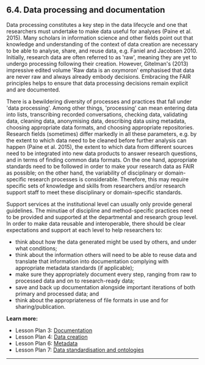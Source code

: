 ## 6.4. Data processing and documentation

Data processing constitutes a key step in the data lifecycle and one that researchers must undertake to make data useful for analyses (Paine et al. 2015). Many scholars in information science and other fields point out that knowledge and understanding of the context of data creation are necessary to be able to analyse, share, and reuse data, e.g. Faniel and Jacobsen 2010. Initially, research data are often referred to as ‛raw&#39;, meaning they are yet to undergo processing following their creation. However, Gitelman&#39;s (2013) impressive edited volume ‛Raw data is an oxymoron&#39; emphasised that data are never raw and always already embody decisions. Embracing the FAIR principles helps to ensure that data processing decisions remain explicit and are documented.

There is a bewildering diversity of processes and practices that fall under \'data processing\'. Among other things, \'processing\' can mean entering data into lists, transcribing recorded conversations, checking data, validating data, cleaning data, anonymising data, describing data using metadata, choosing appropriate data formats, and choosing appropriate repositories. Research fields (sometimes) differ markedly in all these parameters, e.g. by the extent to which data need to be cleaned before further analysis can happen (Paine et al. 2015), the extent to which data from different sources need to be integrated into new data products to answer research questions, and in terms of finding common data formats. On the one hand, appropriate standards need to be followed in order to make your research data as FAIR as possible; on the other hand, the variability of disciplinary or domain-specific research processes is considerable. Therefore, this may require specific sets of knowledge and skills from researchers and/or research support staff to meet these disciplinary or domain-specific standards.

Support services at the institutional level can usually only provide general guidelines. The minutiae of discipline and method-specific practices need to be provided and supported at the departmental and research group level. In order to make data reusable and interoperable, there should be clear expectations and support at each level to help researchers to:

- think about how the data generated might be used by others, and under what conditions;
- think about the information others will need to be able to reuse data and translate that information into documentation complying with appropriate metadata standards (if applicable);
- make sure they appropriately document every step, ranging from raw to processed data and on to research-ready data;
- save and back up documentation alongside important iterations of both primary and processed data; and
- think about the appropriateness of file formats in use and for sharing/publication.

**Learn more:**

- Lesson Plan 3: [Documentation](../5FAIRlessonPlans/3LessonPlan.md)
- Lesson Plan 4: [Data creation](../5FAIRlessonPlans/4LessonPlan.md)
- Lesson Plan 6: [Metadata](../5FAIRlessonPlans/6LessonPlan.md)
- Lesson Plan 7: [Data standardisation and ontologies](../5FAIRlessonPlans/7LessonPlan.md)

---
